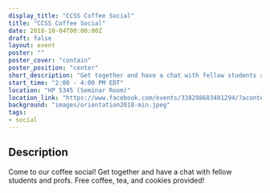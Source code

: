 ```yaml
---
display_title: "CCSS Coffee Social"
title: "CCSS Coffee Social"
date: 2018-10-04T00:00:00Z
draft: false
layout: event
poster: ""
poster_cover: "contain"
poster_position: "center"
short_description: "Get together and have a chat with fellow students and profs."
start_time: "2:00 - 4:00 PM EDT"
location: "HP 5345 (Seminar Room)"
location_link: "https://www.facebook.com/events/338298683401294/?acontext=%7B%22event_action_history%22%3A[%7B%22extra_data%22%3A%22%22%2C%22mechanism%22%3A%22unknown%22%2C%22surface%22%3A%22page%22%7D%2C%7B%22extra_data%22%3A%22%22%2C%22mechanism%22%3A%22surface%22%2C%22surface%22%3A%22permalink%22%7D%2C%7B%22extra_data%22%3A%22%22%2C%22mechanism%22%3A%22surface%22%2C%22surface%22%3A%22permalink%22%7D]%2C%22ref_notif_type%22%3Anull%7D"
background: "images/orientation2018-min.jpeg"
tags:
- social
---
```


## Description

Come to our coffee social! Get together and have a chat with fellow students and profs. Free coffee, tea, and cookies provided!